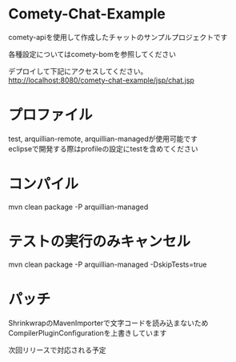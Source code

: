 # Comety-Chat-Example
comety-apiを使用して作成したチャットのサンプルプロジェクトです

各種設定についてはcomety-bomを参照してください

デプロイして下記にアクセスしてください。  
[http://localhost:8080/comety-chat-example/jsp/chat.jsp](http://localhost:8080/comety-chat-example/jsp/chat.jsp)

# プロファイル
test, arquillian-remote, arquillian-managedが使用可能です  
eclipseで開発する際はprofileの設定にtestを含めてください

# コンパイル
mvn clean package -P arquillian-managed

# テストの実行のみキャンセル
mvn clean package -P arquillian-managed -DskipTests=true

# パッチ
ShrinkwrapのMavenImporterで文字コードを読み込まないため
CompilerPluginConfigurationを上書きしています

次回リリースで対応される予定
